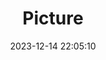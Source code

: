 ---
weight: 1
images:
- /images/edited/43.jpeg
title: Picture
date: 2023-12-14 22:05:10
tags:
- luminar
- work
---